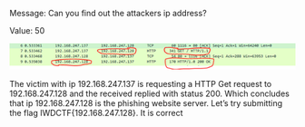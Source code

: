 Message: Can you find out the attackers ip address?

Value: 50
 
<img src="https://github.com/CSBCTF/IWDCTF/blob/fa9238280767eaec3a87c257fd3c8fbc62f3841e/Network/Plain%20Sight%202/files/2.png">
 
The victim with ip 192.168.247.137 is requesting a HTTP Get request to 192.168.247.128 and the received replied with status 200. Which concludes that ip 192.168.247.128 is the phishing website server. Let’s try submitting the flag IWDCTF{192.168.247.128}. It is correct
